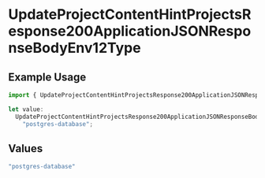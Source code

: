 # UpdateProjectContentHintProjectsResponse200ApplicationJSONResponseBodyEnv12Type

## Example Usage

```typescript
import { UpdateProjectContentHintProjectsResponse200ApplicationJSONResponseBodyEnv12Type } from "@simplesagar/vercel/models/updateprojectop.js";

let value:
  UpdateProjectContentHintProjectsResponse200ApplicationJSONResponseBodyEnv12Type =
    "postgres-database";
```

## Values

```typescript
"postgres-database"
```